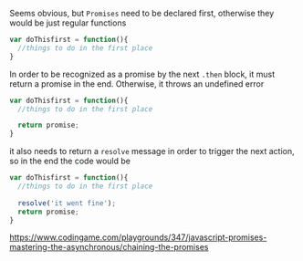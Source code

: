 Seems obvious, but `Promises` need to be declared first, otherwise they would be just regular functions

```javascript
var doThisfirst = function(){
  //things to do in the first place
}
```
In order to be recognized as a promise by the next `.then` block, it must return a promise in the end. 
Otherwise, it throws an undefined error

```javascript
var doThisfirst = function(){
  //things to do in the first place

  return promise; 
}
```
it also needs to return a `resolve` message in order to trigger the next action, so in the end the code would be 

```javascript
var doThisfirst = function(){
  //things to do in the first place
  
  resolve('it went fine');
  return promise; 
}
```


https://www.codingame.com/playgrounds/347/javascript-promises-mastering-the-asynchronous/chaining-the-promises
